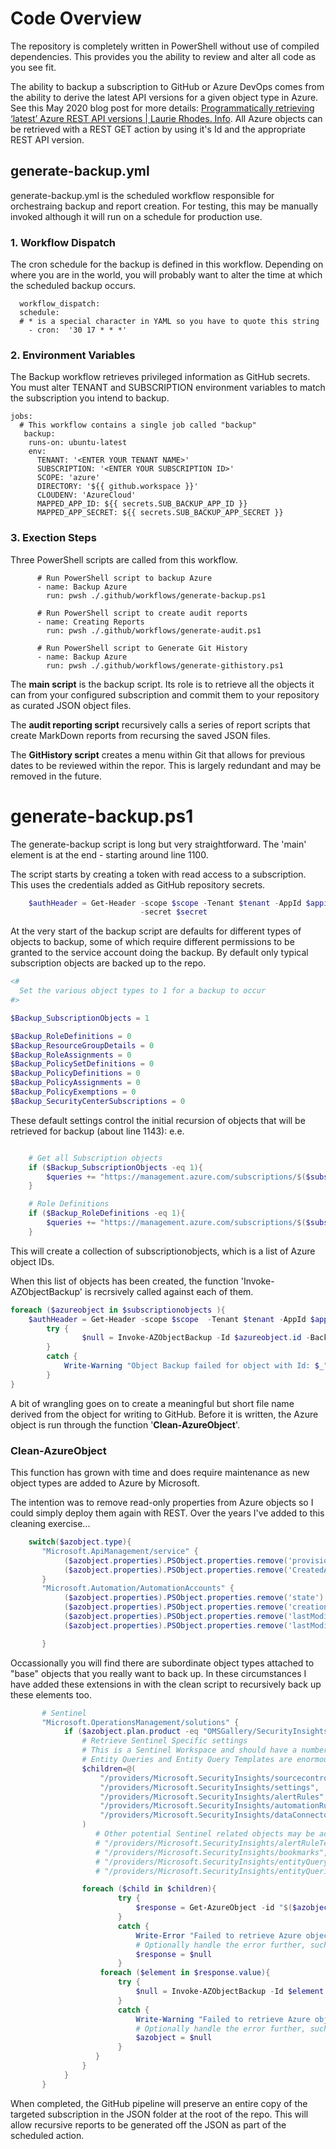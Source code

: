 # Code Overview

The repository is completely written in PowerShell without use of compiled dependencies.  This provides you the ability to review and alter all code as you see fit.

The ability to backup a subscription to GitHub or Azure DevOps comes from the ability to derive the latest API versions for a given object type in Azure.  See this May 2020 blog post for more details: [Programmatically retrieving ‘latest’ Azure REST API versions | Laurie Rhodes. Info](https://www.laurierhodes.info/node/139).  All Azure objects can be retrieved with a REST GET action by using it's Id and the appropriate REST API version.

## generate-backup.yml

generate-backup.yml is the scheduled workflow responsible for orchestraing backup and report creation. For testing, this may be manually invoked although it will run on a schedule for production use.

### 1. Workflow Dispatch

The cron schedule for the backup is defined in this workflow.  Depending on where you are in the world, you will probably want to alter the time at which the scheduled backup occurs.

```text
  workflow_dispatch:
  schedule:
  # * is a special character in YAML so you have to quote this string
    - cron:  '30 17 * * *'
```

### 2. Environment Variables

The Backup workflow retrieves privileged information as GitHub secrets.  You must alter TENANT and SUBSCRIPTION environment variables to match the subscription you intend to backup.

```text
jobs:
  # This workflow contains a single job called "backup"
   backup:
    runs-on: ubuntu-latest
    env:
      TENANT: '<ENTER YOUR TENANT NAME>'
      SUBSCRIPTION: '<ENTER YOUR SUBSCRIPTION ID>'
      SCOPE: 'azure'
      DIRECTORY: '${{ github.workspace }}'
      CLOUDENV: 'AzureCloud'
      MAPPED_APP_ID: ${{ secrets.SUB_BACKUP_APP_ID }}
      MAPPED_APP_SECRET: ${{ secrets.SUB_BACKUP_APP_SECRET }} 
```

### 3. Exection Steps

Three PowerShell scripts are called from this workflow.

```text
      # Run PowerShell script to backup Azure
      - name: Backup Azure
        run: pwsh ./.github/workflows/generate-backup.ps1

      # Run PowerShell script to create audit reports
      - name: Creating Reports
        run: pwsh ./.github/workflows/generate-audit.ps1

      # Run PowerShell script to Generate Git History
      - name: Backup Azure
        run: pwsh ./.github/workflows/generate-githistory.ps1
```

The **main script** is the backup script.  Its role is to retrieve all the objects it can from your configured subscription and commit them to your repository as curated JSON object files.

The **audit reporting script** recursively calls a series of report scripts that create MarkDown reports from recursing the saved JSON files.

The **GitHistory script** creates a menu within Git that allows for previous dates to be reviewed within the repor.  This is largely redundant and may be removed in the future.



# generate-backup.ps1

The generate-backup script is long but very straightforward.  The 'main' element is at the end - starting around line 1100.

The script starts by creating a token with read access to a subscription.  This uses the credentials added as GitHub repository secrets.

```powershell
    $authHeader = Get-Header -scope $scope -Tenant $tenant -AppId $appid `
                             -secret $secret
```

At the very start of the backup script are defaults for different types of objects to backup, some of which require different permissions to be granted to the service account doing the backup.  By default only typical subscription objects are backed up to the repo.

```powershell
<#
  Set the various object types to 1 for a backup to occur
#>

$Backup_SubscriptionObjects = 1

$Backup_RoleDefinitions = 0
$Backup_ResourceGroupDetails = 0
$Backup_RoleAssignments = 0
$Backup_PolicySetDefinitions = 0
$Backup_PolicyDefinitions = 0
$Backup_PolicyAssignments = 0
$Backup_PolicyExemptions = 0
$Backup_SecurityCenterSubscriptions = 0
```

These default settings control the initial recursion of objects that will be retrieved for backup (about line 1143): e.e.

```powershell

    # Get all Subscription objects
    if ($Backup_SubscriptionObjects -eq 1){
        $queries += "https://management.azure.com/subscriptions/$($subscription)/resources?api-version=2021-04-01"
    }

    # Role Definitions
    if ($Backup_RoleDefinitions -eq 1){
        $queries += "https://management.azure.com/subscriptions/$($subscription)/providers/Microsoft.Authorization/roleDefinitions?api-version=2022-05-01-preview"
    }

```

This will create a collection of subscriptionobjects, which is a list of Azure object IDs.

When this list of objects has been created, the function 'Invoke-AZObjectBackup' is recrsively called against each of them.



```powershell
foreach ($azureobject in $subscriptionobjects ){
    $authHeader = Get-Header -scope $scope  -Tenant $tenant -AppId $appid -secret $secret
        try {
                $null = Invoke-AZObjectBackup -Id $azureobject.id -BackupDir $BackupDir -AzAPIVersions $AzAPIVersions -authHeader $authHeader
        }
        catch {
            Write-Warning "Object Backup failed for object with Id: $_"
        }
}

```

A bit of wrangling goes on to create a meaningful but short file name derived from the object for writing to GitHub.  Before it is written, the Azure object is run through the function '**Clean-AzureObject**'. 

### Clean-AzureObject

This function has grown with time and does require maintenance as new object types are added to Azure by Microsoft.

The intention was to remove read-only properties from Azure objects so I could simply deploy them again with REST.  Over the years I've added to this cleaning exercise...

```powershell
    switch($azobject.type){
       "Microsoft.ApiManagement/service" {
            ($azobject.properties).PSObject.properties.remove('provisioningState')
            ($azobject.properties).PSObject.properties.remove('CreatedAtUTC')
       }
       "Microsoft.Automation/AutomationAccounts" {
            ($azobject.properties).PSObject.properties.remove('state')
            ($azobject.properties).PSObject.properties.remove('creationTime')
            ($azobject.properties).PSObject.properties.remove('lastModifiedBy')
            ($azobject.properties).PSObject.properties.remove('lastModifiedTime')

       }
```

Occassionally you will find there are subordinate object types attached to "base" objects that you really want to back up.    In these circumstances I have added these extensions in with the clean script to recursively back up these elements too.

```powershell
       # Sentinel
       "Microsoft.OperationsManagement/solutions" {
            if ($azobject.plan.product -eq "OMSGallery/SecurityInsights"){
                # Retrieve Sentinel Specific settings
                # This is a Sentinel Workspace and should have a number of elements backed up
                # Entity Queries and Entity Query Templates are enormous... not normally of benefit to backup
                $children=@(
                    "/providers/Microsoft.SecurityInsights/sourcecontrols",
                    "/providers/Microsoft.SecurityInsights/settings",
                    "/providers/Microsoft.SecurityInsights/alertRules",
                    "/providers/Microsoft.SecurityInsights/automationRules",
                    "/providers/Microsoft.SecurityInsights/dataConnectors"
                )
                   # Other potential Sentinel related objects may be added from below
                   # "/providers/Microsoft.SecurityInsights/alertRuleTemplates", #Far too many to backup
                   # "/providers/Microsoft.SecurityInsights/bookmarks",   #bookmarks are sensitive for hunting
                   # "/providers/Microsoft.SecurityInsights/entityQueryTemplates",
                   # "/providers/Microsoft.SecurityInsights/entityQueries"

                foreach ($child in $children){
                        try {
                            $response = Get-AzureObject -id "$($azobject.properties.workspaceResourceId)$($child)" -authHeader  $authHeader -apiversions $AzAPIVersions
                        }
                        catch {
                            Write-Error "Failed to retrieve Azure object: $_"
                            # Optionally handle the error further, such as logging or setting a default value
                            $response = $null
                        }
                    foreach ($element in $response.value){
                        try {
                            $null = Invoke-AZObjectBackup -Id $element.id -BackupDir $BackupDir -AzAPIVersions $AzAPIVersions -authHeader $authHeader
                        }
                        catch {
                            Write-Warning "Failed to retrieve Azure object: $_"
                            # Optionally handle the error further, such as logging or setting a default value
                            $azobject = $null
                        }
                   }
                }
            }
       }
```

When completed, the GitHub pipeline will preserve an entire copy of the targeted subscription in the JSON folder at the root of the repo.  This will allow recursive reports to be generated off the JSON as part of the scheduled action.
